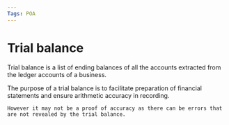 ```yaml
---
Tags: POA
---
```

# Trial balance
Trial balance is a list of ending balances of all the accounts extracted from the ledger accounts of a business.

The purpose of a trial balance is to facilitate preparation of financial statements and ensure arithmetic accuracy in recording. 
```ad-warning
However it may not be a proof of accuracy as there can be errors that are not revealed by the trial balance.
```